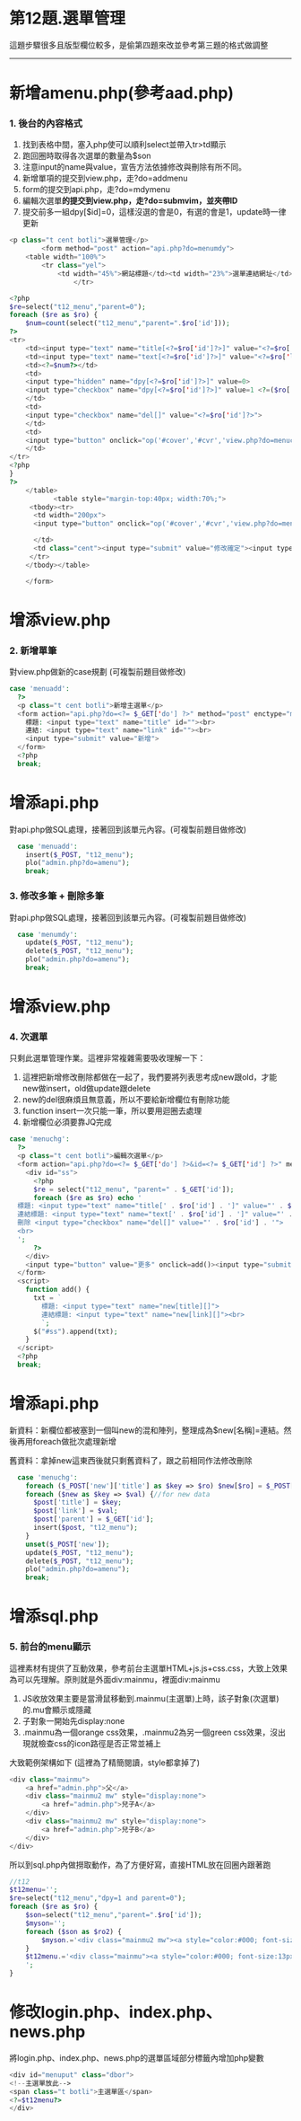 # 第12題.選單管理

這題步驟很多且版型欄位較多，是偷第四題來改並參考第三題的格式做調整

---

# 新增amenu.php\(參考aad.php\)

### 1. 後台的內容格式

1. 找到表格中間，塞入php使可以順利select並帶入tr&gt;td顯示
2. 跑回圈時取得各次選單的數量為$son
3. 注意input的name與value，宣告方法依據修改與刪除有所不同。
4. 新增單項的提交到view.php，走?do=addmenu
5. form的提交到api.php，走?do=mdymenu
6. 編輯次選單**的提交到view.php，走?do=submvim，並夾帶ID**
7. 提交前多一組dpy\[$id\]=0，這樣沒選的會是0，有選的會是1，update時一律更新

```php
<p class="t cent botli">選單管理</p>
        <form method="post" action="api.php?do=menumdy">
    <table width="100%">
        <tr class="yel">
            <td width="45%">網站標題</td><td width="23%">選單連結網址</td><td>次選單數</td><td width="7%">顯示</td><td width="7%">刪除</td><td></td>
                </tr>

<?php
$re=select("t12_menu","parent=0");
foreach ($re as $ro) {
    $num=count(select("t12_menu","parent=".$ro['id']));
?>
<tr>
    <td><input type="text" name="title[<?=$ro['id']?>]" value="<?=$ro['title']?>"></td>
    <td><input type="text" name="text[<?=$ro['id']?>]" value="<?=$ro['link']?>"></td>
    <td><?=$num?></td>
    <td>
    <input type="hidden" name="dpy[<?=$ro['id']?>]" value=0>
    <input type="checkbox" name="dpy[<?=$ro['id']?>]" value=1 <?=($ro['dpy'])?"checked":""?>>
    </td>
    <td>
    <input type="checkbox" name="del[]" value="<?=$ro['id']?>">
    </td>
    <td>
    <input type="button" onclick="op('#cover','#cvr','view.php?do=menuchg&id=<?=$ro['id']?>')" value="編輯次選單">
    </td>
</tr>
<?php
}
?>
    </table>
           <table style="margin-top:40px; width:70%;">
     <tbody><tr>
      <td width="200px">
      <input type="button" onclick="op('#cover','#cvr','view.php?do=menuadd')" value="新增主選單">

      </td>
      <td class="cent"><input type="submit" value="修改確定"><input type="reset" value="重置"></td>
     </tr>
    </tbody></table>    

    </form>
```

# 增添view.php

### 2. 新增單筆

對view.php做新的case規劃 \(可複製前題目做修改\)

```php
case 'menuadd':
  ?>
  <p class="t cent botli">新增主選單</p>
  <form action="api.php?do=<?= $_GET['do'] ?>" method="post" enctype="multipart/form-data">
    標題: <input type="text" name="title" id=""><br>
    連結: <input type="text" name="link" id=""><br>
    <input type="submit" value="新增">
  </form>
  <?php
  break;
```

# 增添api.php

對api.php做SQL處理，接著回到該單元內容。\(可複製前題目做修改\)

```php
  case 'menuadd':
    insert($_POST, "t12_menu");
    plo("admin.php?do=amenu");
    break;
```

### 3. 修改多筆 + 刪除多筆

對api.php做SQL處理，接著回到該單元內容。\(可複製前題目做修改\)

```php
  case 'menumdy':
    update($_POST, "t12_menu");
    delete($_POST, "t12_menu");
    plo("admin.php?do=amenu");
    break;
```

# 增添view.php

### 4. 次選單

只剩此選單管理作業。這裡非常複雜需要吸收理解一下：

1. 這裡把新增修改刪除都做在一起了，我們要將列表思考成new跟old，才能new做insert，old做update跟delete
2. new的del很麻煩且無意義，所以不要給新增欄位有刪除功能
3. function insert一次只能一筆，所以要用迴圈去處理
4. 新增欄位必須要靠JQ完成

```php
case 'menuchg':
  ?>
  <p class="t cent botli">編輯次選單</p>
  <form action="api.php?do=<?= $_GET['do'] ?>&id=<?= $_GET['id'] ?>" method="post" enctype="multipart/form-data">
    <div id="ss">
      <?php
      $re = select("t12_menu", "parent=" . $_GET['id']);
      foreach ($re as $ro) echo '
  標題: <input type="text" name="title[' . $ro['id'] . ']" value="' . $ro['title'] . '">
  連結標題: <input type="text" name="text[' . $ro['id'] . ']" value="' . $ro['link'] . '">
  刪除 <input type="checkbox" name="del[]" value="' . $ro['id'] . '">
  <br>
  ';
      ?>
    </div>
    <input type="button" value="更多" onclick=add()><input type="submit" value="確定">
  </form>
  <script>
    function add() {
      txt = `
        標題: <input type="text" name="new[title][]">
        連結標題: <input type="text" name="new[link][]"><br>
        `;
      $("#ss").append(txt);
    }
  </script>
  <?php
  break;
```

# 增添api.php

新資料：新欄位都被塞到一個叫new的混和陣列，整理成為$new\[名稱\]=連結。然後再用foreach做批次處理新增

舊資料：拿掉new這東西後就只剩舊資料了，跟之前相同作法修改刪除

```php
  case 'menuchg':
    foreach ($_POST['new']['title'] as $key => $ro) $new[$ro] = $_POST['new']['link'][$key];
    foreach ($new as $key => $val) {//for new data
      $post['title'] = $key;
      $post['link'] = $val;
      $post['parent'] = $_GET['id'];
      insert($post, "t12_menu");
    }
    unset($_POST['new']);
    update($_POST, "t12_menu");
    delete($_POST, "t12_menu");
    plo("admin.php?do=amenu");
    break;
```

# 增添sql.php

### 5. 前台的menu顯示

這裡素材有提供了互動效果，參考前台主選單HTML+js.js+css.css，大致上效果為可以先理解。原則就是外面div:mainmu，裡面div:mainmu

1. JS收放效果主要是當滑鼠移動到.mainmu\(主選單\)上時，該子對象\(次選單\)的.mu會顯示或隱藏
2. 子對象一開始先display:none
3. .mainmu為一個orange css效果，.mainmu2為另一個green css效果，沒出現就檢查css的icon路徑是否正常並補上

大致範例架構如下 \(這裡為了精簡閱讀，style都拿掉了\)

```php
<div class="mainmu">
    <a href="admin.php">父</a>
    <div class="mainmu2 mw" style="display:none">
        <a href="admin.php">兒子A</a>
    </div>
    <div class="mainmu2 mw" style="display:none">
        <a href="admin.php">兒子B</a>
    </div>
</div>
```

所以到sql.php內做撈取動作，為了方便好寫，直接HTML放在回圈內跟著跑

```php
//t12
$t12menu='';
$re=select("t12_menu","dpy=1 and parent=0");
foreach ($re as $ro) {
    $son=select("t12_menu","parent=".$ro['id']);
    $myson='';
    foreach ($son as $ro2) {
        $myson.='<div class="mainmu2 mw"><a style="color:#000; font-size:13px; text-decoration:none;" href="'.$ro2['link'].'">'.$ro2['title'].'</a></div>';
    }
    $t12menu.='<div class="mainmu"><a style="color:#000; font-size:13px; text-decoration:none;" href="'.$ro['link'].'">'.$ro['title'].'</a>'.$myson.'</div>
    ';
}
```

# 修改login.php、index.php、news.php

將login.php、index.php、news.php的選單區域部分標籤內增加php變數

```php
<div id="menuput" class="dbor">
<!--主選單放此-->
<span class="t botli">主選單區</span>
<?=$t12menu?>
</div>
```



